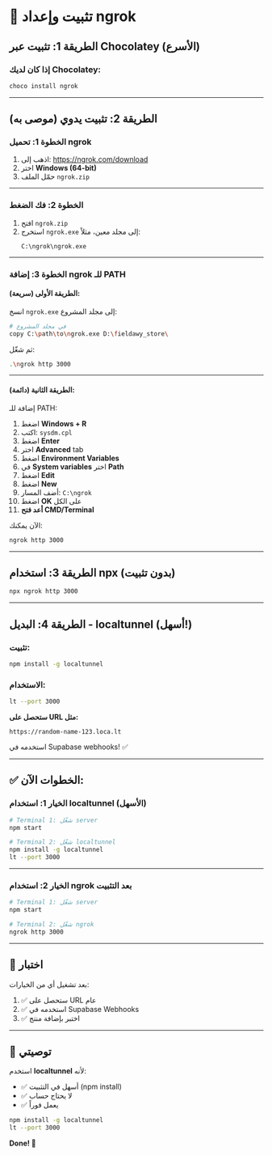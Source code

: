# 🔧 تثبيت وإعداد ngrok

## الطريقة 1: تثبيت عبر Chocolatey (الأسرع)

### إذا كان لديك Chocolatey:

```bash
choco install ngrok
```

---

## الطريقة 2: تثبيت يدوي (موصى به)

### الخطوة 1: تحميل ngrok

1. اذهب إلى: https://ngrok.com/download
2. اختر **Windows (64-bit)** 
3. حمّل الملف `ngrok.zip`

---

### الخطوة 2: فك الضغط

1. افتح `ngrok.zip`
2. استخرج `ngrok.exe` إلى مجلد معين، مثلاً:
   ```
   C:\ngrok\ngrok.exe
   ```

---

### الخطوة 3: إضافة ngrok للـ PATH

#### الطريقة الأولى (سريعة):

انسخ `ngrok.exe` إلى مجلد المشروع:

```bash
# في مجلد المشروع
copy C:\path\to\ngrok.exe D:\fieldawy_store\
```

ثم شغّل:
```bash
.\ngrok http 3000
```

---

#### الطريقة الثانية (دائمة):

إضافة للـ PATH:

1. اضغط **Windows + R**
2. اكتب: `sysdm.cpl`
3. اضغط **Enter**
4. اختر **Advanced** tab
5. اضغط **Environment Variables**
6. في **System variables** اختر **Path**
7. اضغط **Edit**
8. اضغط **New**
9. أضف المسار: `C:\ngrok`
10. اضغط **OK** على الكل
11. **أعد فتح CMD/Terminal**

الآن يمكنك:
```bash
ngrok http 3000
```

---

## الطريقة 3: استخدام npx (بدون تثبيت)

```bash
npx ngrok http 3000
```

---

## الطريقة 4: البديل - localtunnel (أسهل!)

### تثبيت:

```bash
npm install -g localtunnel
```

### الاستخدام:

```bash
lt --port 3000
```

**ستحصل على URL مثل:**
```
https://random-name-123.loca.lt
```

استخدمه في Supabase webhooks! ✅

---

## ✅ الخطوات الآن:

### الخيار 1: استخدام localtunnel (الأسهل)

```bash
# Terminal 1: شغّل server
npm start

# Terminal 2: شغّل localtunnel
npm install -g localtunnel
lt --port 3000
```

---

### الخيار 2: استخدام ngrok بعد التثبيت

```bash
# Terminal 1: شغّل server
npm start

# Terminal 2: شغّل ngrok
ngrok http 3000
```

---

## 🧪 اختبار

بعد تشغيل أي من الخيارات:

1. ✅ ستحصل على URL عام
2. ✅ استخدمه في Supabase Webhooks
3. ✅ اختبر بإضافة منتج

---

## 🎯 توصيتي

استخدم **localtunnel** لأنه:
- ✅ أسهل في التثبيت (npm install)
- ✅ لا يحتاج حساب
- ✅ يعمل فوراً

```bash
npm install -g localtunnel
lt --port 3000
```

**Done! 🚀**
